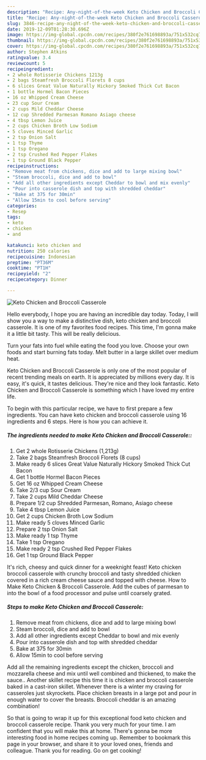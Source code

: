 ```yaml
---
description: "Recipe: Any-night-of-the-week Keto Chicken and Broccoli Casserole"
title: "Recipe: Any-night-of-the-week Keto Chicken and Broccoli Casserole"
slug: 3846-recipe-any-night-of-the-week-keto-chicken-and-broccoli-casserole
date: 2019-12-09T01:28:30.696Z
image: https://img-global.cpcdn.com/recipes/380f2e761698893a/751x532cq70/keto-chicken-and-broccoli-casserole-recipe-main-photo.jpg
thumbnail: https://img-global.cpcdn.com/recipes/380f2e761698893a/751x532cq70/keto-chicken-and-broccoli-casserole-recipe-main-photo.jpg
cover: https://img-global.cpcdn.com/recipes/380f2e761698893a/751x532cq70/keto-chicken-and-broccoli-casserole-recipe-main-photo.jpg
author: Stephen Atkins
ratingvalue: 3.4
reviewcount: 5
recipeingredient:
- 2 whole Rotisserie Chickens 1213g
- 2 bags Steamfresh Broccoli Florets 8 cups
- 6 slices Great Value Naturally Hickory Smoked Thick Cut Bacon
- 1 bottle Hormel Bacon Pieces
- 16 oz Whipped Cream Cheese
- 23 cup Sour Cream
- 2 cups Mild Cheddar Cheese
- 12 cup Shredded Parmesan Romano Asiago cheese
- 4 tbsp Lemon Juice
- 2 cups Chicken Broth Low Sodium
- 5 cloves Minced Garlic
- 2 tsp Onion Salt
- 1 tsp Thyme
- 1 tsp Oregano
- 2 tsp Crushed Red Pepper Flakes
- 1 tsp Ground Black Pepper
recipeinstructions:
- "Remove meat from chickens, dice and add to large mixing bowl"
- "Steam broccoli, dice and add to bowl"
- "Add all other ingredients except Cheddar to bowl and mix evenly"
- "Pour into casserole dish and top with shredded cheddar"
- "Bake at 375 for 30min"
- "Allow 15min to cool before serving"
categories:
- Resep
tags:
- keto
- chicken
- and

katakunci: keto chicken and
nutrition: 250 calories
recipecuisine: Indonesian
preptime: "PT36M"
cooktime: "PT1H"
recipeyield: "2"
recipecategory: Dinner

---
```



![Keto Chicken and Broccoli Casserole](https://img-global.cpcdn.com/recipes/380f2e761698893a/751x532cq70/keto-chicken-and-broccoli-casserole-recipe-main-photo.jpg)

Hello everybody, I hope you are having an incredible day today. Today, I will show you a way to make a distinctive dish, keto chicken and broccoli casserole. It is one of my favorites food recipes. This time, I'm gonna make it a little bit tasty. This will be really delicious.

Turn your fats into fuel while eating the food you love. Choose your own foods and start burning fats today. Melt butter in a large skillet over medium heat.

Keto Chicken and Broccoli Casserole is only one of the most popular of recent trending meals on earth. It is appreciated by millions every day. It is easy, it's quick, it tastes delicious. They're nice and they look fantastic. Keto Chicken and Broccoli Casserole is something which I have loved my entire life.


To begin with this particular recipe, we have to first prepare a few ingredients. You can have keto chicken and broccoli casserole using 16 ingredients and 6 steps. Here is how you can achieve it.

##### The ingredients needed to make Keto Chicken and Broccoli Casserole::

1. Get 2 whole Rotisserie Chickens (1,213g)
1. Take 2 bags Steamfresh Broccoli Florets (8 cups)
1. Make ready 6 slices Great Value Naturally Hickory Smoked Thick Cut Bacon
1. Get 1 bottle Hormel Bacon Pieces
1. Get 16 oz Whipped Cream Cheese
1. Take 2/3 cup Sour Cream
1. Take 2 cups Mild Cheddar Cheese
1. Prepare 1/2 cup Shredded Parmesan, Romano, Asiago cheese
1. Take 4 tbsp Lemon Juice
1. Get 2 cups Chicken Broth Low Sodium
1. Make ready 5 cloves Minced Garlic
1. Prepare 2 tsp Onion Salt
1. Make ready 1 tsp Thyme
1. Take 1 tsp Oregano
1. Make ready 2 tsp Crushed Red Pepper Flakes
1. Get 1 tsp Ground Black Pepper


It&#39;s rich, cheesy and quick dinner for a weeknight feast! Keto chicken broccoli casserole with crunchy broccoli and tasty shredded chicken covered in a rich cream cheese sauce and topped with cheese. How to Make Keto Chicken &amp; Broccoli Casserole. Add the cubes of parmesan to into the bowl of a food processor and pulse until coarsely grated. 

##### Steps to make Keto Chicken and Broccoli Casserole:

1. Remove meat from chickens, dice and add to large mixing bowl
1. Steam broccoli, dice and add to bowl
1. Add all other ingredients except Cheddar to bowl and mix evenly
1. Pour into casserole dish and top with shredded cheddar
1. Bake at 375 for 30min
1. Allow 15min to cool before serving


Add all the remaining ingredients except the chicken, broccoli and mozzarella cheese and mix until well combined and thickened, to make the sauce.. Another skillet recipe this time it is chicken and broccoli casserole baked in a cast-iron skillet. Whenever there is a winter my craving for casseroles just skyrockets. Place chicken breasts in a large pot and pour in enough water to cover the breasts. Broccoli cheddar is an amazing combination! 

So that is going to wrap it up for this exceptional food keto chicken and broccoli casserole recipe. Thank you very much for your time. I am confident that you will make this at home. There's gonna be more interesting food in home recipes coming up. Remember to bookmark this page in your browser, and share it to your loved ones, friends and colleague. Thank you for reading. Go on get cooking!
